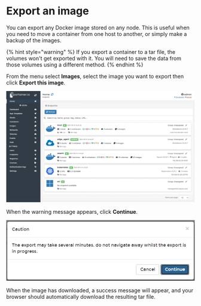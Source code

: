 # Export an image

You can export any Docker image stored on any node. This is useful when you need to move a container from one host to another, or simply make a backup of the images.

{% hint style="warning" %}
If you export a container to a tar file, the volumes won't get exported with it. You will need to save the data from those volumes using a different method.
{% endhint %}

From the menu select **Images**, select the image you want to export then click **Export this image**.

![](../../../.gitbook/assets/be-images-export-1.gif)

When the warning message appears, click **Continue**.

![](../../../.gitbook/assets/images-export-2.png)

When the image has downloaded, a success message will appear, and your browser should automatically download the resulting tar file.  


